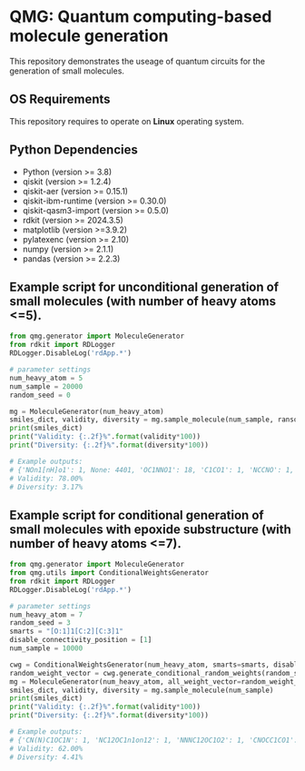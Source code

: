 # QMG: Quantum computing-based molecule generation
This repository demonstrates the useage of quantum circuits for the generation of small molecules.

## OS Requirements
This repository requires to operate on **Linux** operating system.

## Python Dependencies
* Python (version >= 3.8)
* qiskit (version >= 1.2.4)
* qiskit-aer (version >= 0.15.1)
* qiskit-ibm-runtime (version >= 0.30.0)
* qiskit-qasm3-import (version >= 0.5.0)
* rdkit (version >= 2024.3.5)
* matplotlib (version >=3.9.2)
* pylatexenc (version >= 2.10)
* numpy (version >= 2.1.1)
* pandas (version >= 2.2.3)

## Example script for unconditional generation of small molecules (with number of heavy atoms <=5).

```python
from qmg.generator import MoleculeGenerator
from rdkit import RDLogger
RDLogger.DisableLog('rdApp.*')

# parameter settings
num_heavy_atom = 5
num_sample = 20000
random_seed = 0

mg = MoleculeGenerator(num_heavy_atom) 
smiles_dict, validity, diversity = mg.sample_molecule(num_sample, ransom_seed)
print(smiles_dict)
print("Validity: {:.2f}%".format(validity*100))
print("Diversity: {:.2f}%".format(diversity*100))

# Example outputs:
# {'NOn1[nH]o1': 1, None: 4401, 'OC1NNO1': 18, 'C1CO1': 1, 'NCCNO': 1, 'ON1ONO1': 2, 'C#[N+][O-]': 1, 'ONN1CO1': 4, ...
# Validity: 78.00%
# Diversity: 3.17%
```


## Example script for conditional generation of small molecules with epoxide substructure (with number of heavy atoms <=7).

```python
from qmg.generator import MoleculeGenerator
from qmg.utils import ConditionalWeightsGenerator
from rdkit import RDLogger
RDLogger.DisableLog('rdApp.*')

# parameter settings
num_heavy_atom = 7
random_seed = 3
smarts = "[O:1]1[C:2][C:3]1"
disable_connectivity_position = [1]
num_sample = 10000

cwg = ConditionalWeightsGenerator(num_heavy_atom, smarts=smarts, disable_connectivity_position=disable_connectivity_position)
random_weight_vector = cwg.generate_conditional_random_weights(random_seed)
mg = MoleculeGenerator(num_heavy_atom, all_weight_vector=random_weight_vector) 
smiles_dict, validity, diversity = mg.sample_molecule(num_sample)
print(smiles_dict)
print("Validity: {:.2f}%".format(validity*100))
print("Diversity: {:.2f}%".format(diversity*100))

# Example outputs:
# {'CN(N)C1OC1N': 1, 'NC12OC1n1on12': 1, 'NNNC12OC1O2': 1, 'CNOCC1CO1': 1, 'NN(O)C1(N)CO1': 16, 'NNCCC1CO1': 1, 'NN1OC2OC21': 1, 'OC1=NC2(CO2)N1': 1,...}
# Validity: 62.00%
# Diversity: 4.41%
```